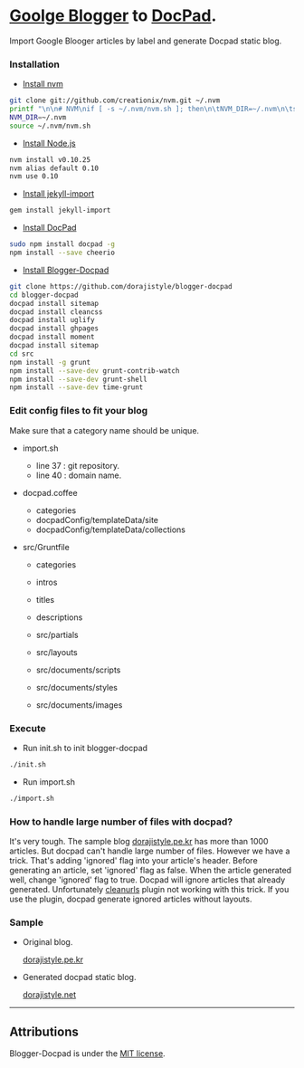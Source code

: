 # [Goolge Blogger](https://www.blogger.com/) to [DocPad](https://github.com/bevry/docpad).

Import Google Blooger articles by label and generate Docpad static blog.


### Installation

* [Install nvm](https://github.com/creationix/nvm)

```bash
git clone git://github.com/creationix/nvm.git ~/.nvm
printf "\n\n# NVM\nif [ -s ~/.nvm/nvm.sh ]; then\n\tNVM_DIR=~/.nvm\n\tsource ~/.nvm/nvm.sh\nfi" >> ~/.bashrc
NVM_DIR=~/.nvm
source ~/.nvm/nvm.sh
```

* [Install Node.js](http://nodejs.org/)

```bash 
nvm install v0.10.25
nvm alias default 0.10
nvm use 0.10
```
* [Install jekyll-import](https://github.com/jekyll/jekyll-import)

```bash
gem install jekyll-import
```

* [Install DocPad](https://github.com/bevry/docpad)
                
```bash
sudo npm install docpad -g
npm install --save cheerio
```

* [Install Blogger-Docpad](https://github.com/dorajistyle/blogger-docpad)

```bash
git clone https://github.com/dorajistyle/blogger-docpad 
cd blogger-docpad
docpad install sitemap
docpad install cleancss 
docpad install uglify
docpad install ghpages
docpad install moment
docpad install sitemap
cd src
npm install -g grunt
npm install --save-dev grunt-contrib-watch 
npm install --save-dev grunt-shell
npm install --save-dev time-grunt
```

### Edit config files to fit your blog

  Make sure that a category name should be unique.

  * import.sh
    * line 37 : git repository.
    * line 40 : domain name.

  * docpad.coffee
    * categories
    * docpadConfig/templateData/site
    * docpadConfig/templateData/collections

  * src/Gruntfile
    * categories
    * intros
    * titles
    * descriptions

    * src/partials
    * src/layouts
    * src/documents/scripts
    * src/documents/styles
    * src/documents/images

### Execute

* Run init.sh to init blogger-docpad
                
```bash
./init.sh
```

* Run import.sh

```bash
./import.sh
```

### How to handle large number of files with docpad?

It's very tough. The sample blog [dorajistyle.pe.kr](http://dorajistyle.pe.kr) has more than 1000 articles. But docpad can't handle large number of files. However we have a trick. That's adding 'ignored' flag into your article's header. Before generating an article, set 'ignored' flag as false. When the article generated well, change 'ignored' flag to true. Docpad will ignore articles that already generated. Unfortunately [cleanurls](https://github.com/docpad/docpad-plugin-cleanurls) plugin not working with this trick. If you use the plugin, docpad generate ignored articles without layouts.


### Sample

* Original blog.

  [dorajistyle.pe.kr](http://dorajistyle.pe.kr)

* Generated docpad static blog.

  [dorajistyle.net](http://dorajistyle.net)

________________________

## Attributions

Blogger-Docpad is under the [MIT license](http://opensource.org/licenses/MIT).
